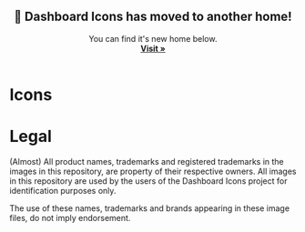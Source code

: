 <p align="center">
  <h2 align = "center" > 🚚 Dashboard Icons has moved to another home! </h3>
  <p align="center">
    You can find it's new home below.
 <br/>
    <a href="#icons"> <strong > Visit »</strong> </a>
 <br/>
 <br/>
</p>


# Icons
<!-- ICONS -->

<!-- END ICONS -->

<!-- LEGAL -->
# Legal
(Almost) All product names, trademarks and registered trademarks in the images in this repository, are property of their respective         owners. All images in this repository are used by the users of the Dashboard Icons project for identification purposes only.

The use of these names, trademarks and brands appearing in these image files, do not imply endorsement.

